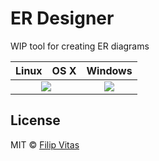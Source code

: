 # ER Designer 

WIP tool for creating ER diagrams

<table>
  <thead>
    <tr>
      <th>Linux</th>
      <th>OS X</th>
      <th>Windows</th>
    </tr>
  </thead>
  <tbody>
    <tr>
      <td colspan="2" align="center">
        <a href="https://travis-ci.org/felix557700/erdesigner"><img src="https://travis-ci.org/felix557700/erdesigner.svg?branch=master"></a>
      </td>
      <td align="center">
        <a href="https://ci.appveyor.com/project/felix557700/erdesigner"><img src="https://ci.appveyor.com/api/projects/status/ry97omsjmtb9iqo0?svg=true"></a>
      </td>
    </tr>
  </tbody>
</table>


## License

MIT © [Filip Vitas](https://github.com/felix557700)
